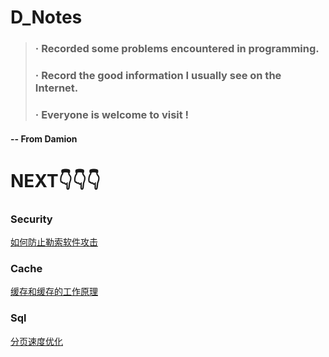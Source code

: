 D_Notes
==========

> ### · Recorded some problems encountered in programming.
> ### · Record the good information I usually see on the Internet.
> ### · Everyone is welcome to visit !

#### -- From Damion
NEXT👇👇👇
==========

### Security
[如何防止勒索软件攻击](Security/如何防止勒索软件攻击.md)

### Cache
[缓存和缓存的工作原理](cache/缓存及缓存的工作原理/缓存和缓存的工作原理.md)

### Sql
[分页速度优化](sql/sql优化/分页速度优化.md)

